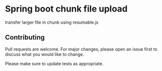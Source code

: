 # Spring boot chunk file upload

transfer larger file in chunk using resumable.js


## Contributing
Pull requests are welcome. For major changes, please open an issue first to discuss what you would like to change.

Please make sure to update tests as appropriate.
